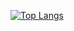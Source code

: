 [![Top Langs](https://github-readme-stats.vercel.app/api/top-langs/?username=arianouri&exclude_repo=arianouri.github.io&hide=Jupyter%20Notebook&layout=donut&langs_count=10&theme=tokyonight)](https://github.com/arianouri)
